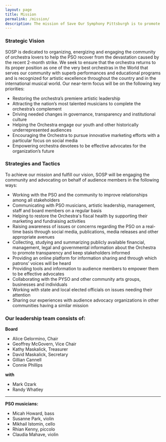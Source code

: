 ```yaml
---
layout: page
title: Mission
permalink: /mission/
description: The mission of Save Our Symphony Pittsburgh is to promote and support the world-class excellence and stature of the Pittsburgh Symphony Orchestra and to ensure its preservation in our community for future generations. 
---
```


### Strategic Vision
 
SOSP is dedicated to organizing, energizing and engaging the community of orchestra lovers to help the PSO recover from the devastation caused by the recent 2-month strike. We seek to ensure that the orchestra returns to its proper position as one of the very best orchestras in the World that serves our community with superb performances and educational programs and is recognized for artistic excellence throughout the country and in the international musical world. Our near-term focus will be on the following key priorities: 

- Restoring the orchestra’s premiere artistic leadership
- Attracting the nation’s most talented musicians to complete the orchestra’s complement
- Driving needed changes in governance, transparency and institutional culture
- Helping the Orchestra engage our youth and other historically underrepresented audiences
- Encouraging the Orchestra to pursue innovative marketing efforts with a particular focus on social media
- Empowering orchestra devotees to be effective advocates  for the organization’s future

### Strategies and Tactics

To achieve our mission and fulfill our vision, SOSP will be engaging the community and advocating on behalf of audience members in the following ways:

- Working with the PSO and the community to improve relationships among all stakeholders
- Communicating with PSO musicians, artistic leadership, management, staff and board members on a regular basis
- Helping to restore the Orchestra's fiscal health by supporting their marketing and fundraising activities
- Raising awareness of issues or concerns regarding the PSO on a real-time basis through social media, publications, media releases and other appropriate avenues
- Collecting, studying and summarizing publicly available financial, management, legal and governmental information about the Orchestra to promote transparency and keep stakeholders informed
- Providing an online platform for information sharing and through which patrons’ voices will be heard
- Providing tools and information to audience members to empower them to be effective advocates
- Collaborating with the PYSO and other community arts groups, businesses and individuals
- Working with state and local elected officials on issues needing their attention 
- Sharing our experiences with audience advocacy organizations in other communities having a similar mission
 

<a name="leadership"></a>

###  Our leadership team consists of:

__Board__

- Alice Gelormino, Chair
- Geoffrey McGovern, Vice Chair
- Kathy Maskalick, Treasurer
- David Maskalick, Secretary
- Gillian Cannell
- Connie Phillips

__with__

- Mark Ozark
- Randy Whatley

-----

__PSO musicians:__

- Micah Howard, bass
- Susanne Park, violin
- Mikhail Istomin, cello
- Rhian Kenny, piccolo
- Claudia Mahave, violin
